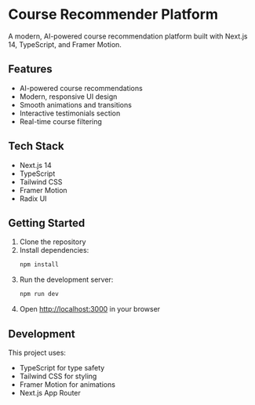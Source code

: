 # Course Recommender Platform

A modern, AI-powered course recommendation platform built with Next.js 14, TypeScript, and Framer Motion.

## Features

- AI-powered course recommendations
- Modern, responsive UI design
- Smooth animations and transitions
- Interactive testimonials section
- Real-time course filtering

## Tech Stack

- Next.js 14
- TypeScript
- Tailwind CSS
- Framer Motion
- Radix UI

## Getting Started

1. Clone the repository
2. Install dependencies:
   ```bash
   npm install
   ```
3. Run the development server:
   ```bash
   npm run dev
   ```
4. Open [http://localhost:3000](http://localhost:3000) in your browser

## Development

This project uses:
- TypeScript for type safety
- Tailwind CSS for styling
- Framer Motion for animations
- Next.js App Router
